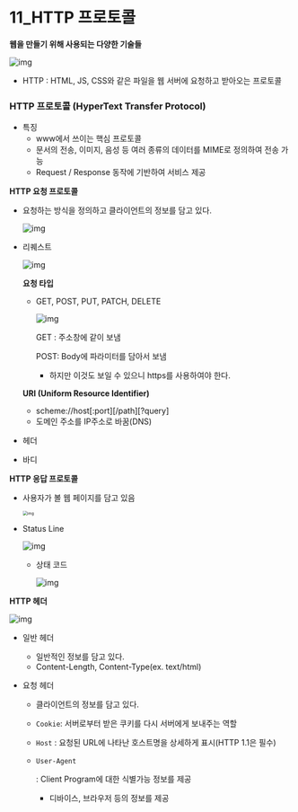 # 11_HTTP 프로토콜



**웹을 만들기 위해 사용되는 다양한 기술들**

![img](assets/https%3A%2F%2Fs3-us-west-2.amazonaws.com%2Fsecure.notion-static.com%2Febc9c4bf-b39b-426f-9eef-43fb76536a26%2F_2022-07-30__11.50.15.png)

- HTTP : HTML, JS, CSS와 같은 파일을 웹 서버에 요청하고 받아오는 프로토콜

### HTTP 프로토콜 (HyperText Transfer Protocol)

- 특징
  - www에서 쓰이는 핵심 프로토콜
  - 문서의 전송, 이미지, 음성 등 여러 종류의 데이터를 MIME로 정의하여 전송 가능
  - Request / Response 동작에 기반하여 서비스 제공

**HTTP 요청 프로토콜**

- 요청하는 방식을 정의하고 클라이언트의 정보를 담고 있다.

  ![img](assets/https%3A%2F%2Fs3-us-west-2.amazonaws.com%2Fsecure.notion-static.com%2F208dd17b-7071-4a74-a3bb-01efe8767218%2F_2022-07-31__12.23.42.png)

- 리퀘스트

  ![img](assets/https%3A%2F%2Fs3-us-west-2.amazonaws.com%2Fsecure.notion-static.com%2F122253a9-d2f2-4b27-ba3c-0009185ee958%2F_2022-07-31__12.26.02.png)

  **요청 타입**

  - GET, POST, PUT, PATCH, DELETE

    ![img](assets/https%3A%2F%2Fs3-us-west-2.amazonaws.com%2Fsecure.notion-static.com%2F03c6d706-7e72-4d28-93d9-ba3988469607%2F_2022-07-31__12.27.08.png)

    GET : 주소창에 같이 보냄

    POST: Body에 파라미터를 담아서 보냄

    - 하지만 이것도 보일 수 있으니 https를 사용하여야 한다.

  **URI (Uniform Resource Identifier)**

  - scheme://host[:port][/path][?query]
  - 도메인 주소를 IP주소로 바꿈(DNS)

- 헤더

- 바디

**HTTP 응답 프로토콜**

- 사용자가 볼 웹 페이지를 담고 있음

  <img src="assets/https%3A%2F%2Fs3-us-west-2.amazonaws.com%2Fsecure.notion-static.com%2F8c7d93ce-dfd3-41e2-9864-69ee66d834fd%2F_2022-07-31__12.56.08.png" alt="img" style="zoom:50%;" />

- Status Line

  ![img](assets/https%3A%2F%2Fs3-us-west-2.amazonaws.com%2Fsecure.notion-static.com%2Fde2943b1-6864-4918-8122-43df93740f3b%2F_2022-07-31__12.56.41.png)

  - 상태 코드

    ![img](assets/https%3A%2F%2Fs3-us-west-2.amazonaws.com%2Fsecure.notion-static.com%2F6b5773e2-e085-4a57-bdb6-7e3f1b980bf8%2F_2022-07-31__12.57.52.png)

**HTTP 헤더**

![img](assets/https%3A%2F%2Fs3-us-west-2.amazonaws.com%2Fsecure.notion-static.com%2F712a083a-ca2f-4fd6-a8df-543577abf3a4%2F_2022-07-31__1.00.41.png)

- 일반 헤더

  - 일반적인 정보를 담고 있다.
  - Content-Length, Content-Type(ex. text/html)

- 요청 헤더

  - 클라이언트의 정보를 담고 있다.

  - `Cookie`: 서버로부터 받은 쿠키를 다시 서버에게 보내주는 역할

  - `Host` : 요청된 URL에 나타난 호스트명을 상세하게 표시(HTTP 1.1은 필수)

  - ```
    User-Agent
    ```

    : Client Program에 대한 식별가능 정보를 제공

    - 디바이스, 브라우저 등의 정보를 제공